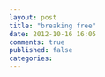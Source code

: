```yaml
---
layout: post
title: "breaking free"
date: 2012-10-16 16:05
comments: true
published: false
categories:
---
```

